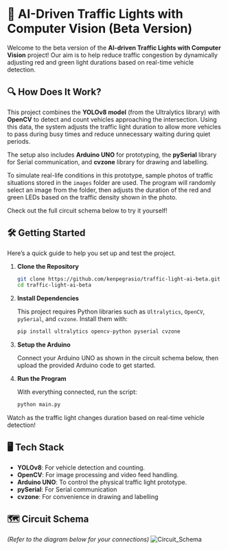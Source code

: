 # 🚦 AI-Driven Traffic Lights with Computer Vision (Beta Version)

Welcome to the beta version of the **AI-driven Traffic Lights with Computer Vision** project! Our aim is to help reduce traffic congestion by dynamically adjusting red and green light durations based on real-time vehicle detection.

## 🔍 How Does It Work?

This project combines the **YOLOv8 model** (from the Ultralytics library) with **OpenCV** to detect and count vehicles approaching the intersection. Using this data, the system adjusts the traffic light duration to allow more vehicles to pass during busy times and reduce unnecessary waiting during quiet periods. 

The setup also includes **Arduino UNO** for prototyping, the **pySerial** library for Serial communication, and **cvzone** library for drawing and labelling. 

To simulate real-life conditions in this prototype, sample photos of traffic situations stored in the `images` folder are used. The program will randomly select an image from the folder, then adjusts the duration of the red and green LEDs based on the traffic density shown in the photo.

Check out the full circuit schema below to try it yourself!

## 🛠️ Getting Started

Here’s a quick guide to help you set up and test the project.

1. **Clone the Repository**

   ```bash
   git clone https://github.com/kenpegrasio/traffic-light-ai-beta.git
   cd traffic-light-ai-beta
2. **Install Dependencies**

   This project requires Python libraries such as `Ultralytics`, `OpenCV`, `pySerial`, and `cvzone`. Install them with:
   
   ```bash
   pip install ultralytics opencv-python pyserial cvzone
4. **Setup the Arduino**
   
   Connect your Arduino UNO as shown in the circuit schema below, then upload the provided Arduino code to get started.

6. **Run the Program**
   
   With everything connected, run the script:
   
   ```bash
   python main.py

Watch as the traffic light changes duration based on real-time vehicle detection!

## 🖥️ Tech Stack

- **YOLOv8**: For vehicle detection and counting.
- **OpenCV**: For image processing and video feed handling.
- **Arduino UNO**: To control the physical traffic light prototype.
- **pySerial**: For Serial communication
- **cvzone**: For convenience in drawing and labelling

## 🗺️ Circuit Schema

_(Refer to the diagram below for your connections)_
![Circuit_Schema](https://github.com/user-attachments/assets/d42fdcd9-b34d-4064-999e-f0f7e0410244)
